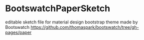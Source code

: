 # BootswatchPaperSketch
editable sketch file for material design bootstrap theme made by Bootswatch
<a href="https://github.com/thomaspark/bootswatch/tree/gh-pages/paper">https://github.com/thomaspark/bootswatch/tree/gh-pages/paper</a>
